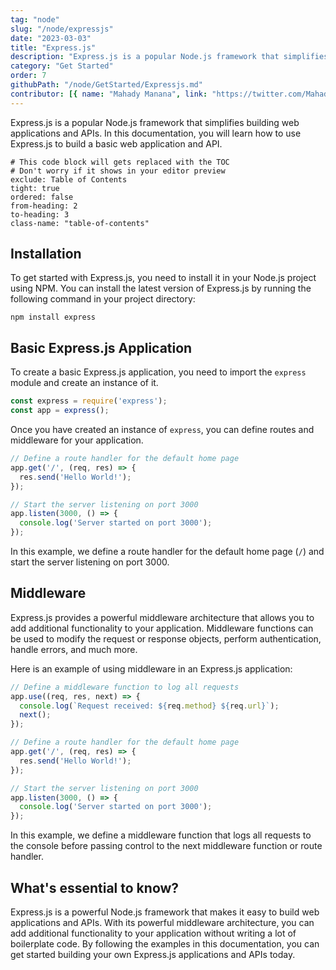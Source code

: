```yaml
---
tag: "node"
slug: "/node/expressjs"
date: "2023-03-03"
title: "Express.js"
description: "Express.js is a popular Node.js framework that simplifies building web applications and APIs."
category: "Get Started"
order: 7
githubPath: "/node/GetStarted/Expressjs.md"
contributor: [{ name: "Mahady Manana", link: "https://twitter.com/MahadyManana" }, { name: "Haja", link: "https://twitter.com/Haja261M" }]
---
```



Express.js is a popular Node.js framework that simplifies building web applications and APIs. In this documentation, you will learn how to use Express.js to build a basic web application and API.

```toc
# This code block will gets replaced with the TOC
# Don't worry if it shows in your editor preview
exclude: Table of Contents
tight: true
ordered: false
from-heading: 2
to-heading: 3
class-name: "table-of-contents"
```

## Installation

To get started with Express.js, you need to install it in your Node.js project using NPM. You can install the latest version of Express.js by running the following command in your project directory:

```batch
npm install express
```

## Basic Express.js Application

To create a basic Express.js application, you need to import the `express` module and create an instance of it.

```javascript
const express = require('express');
const app = express();
```

Once you have created an instance of `express`, you can define routes and middleware for your application.


```javascript
// Define a route handler for the default home page
app.get('/', (req, res) => {
  res.send('Hello World!');
});

// Start the server listening on port 3000
app.listen(3000, () => {
  console.log('Server started on port 3000');
});
```

In this example, we define a route handler for the default home page (`/`) and start the server listening on port 3000.

## Middleware

Express.js provides a powerful middleware architecture that allows you to add additional functionality to your application. Middleware functions can be used to modify the request or response objects, perform authentication, handle errors, and much more.

Here is an example of using middleware in an Express.js application:

```javascript
// Define a middleware function to log all requests
app.use((req, res, next) => {
  console.log(`Request received: ${req.method} ${req.url}`);
  next();
});

// Define a route handler for the default home page
app.get('/', (req, res) => {
  res.send('Hello World!');
});

// Start the server listening on port 3000
app.listen(3000, () => {
  console.log('Server started on port 3000');
});
```

In this example, we define a middleware function that logs all requests to the console before passing control to the next middleware function or route handler.

## What's essential to know?

Express.js is a powerful Node.js framework that makes it easy to build web applications and APIs. With its powerful middleware architecture, you can add additional functionality to your application without writing a lot of boilerplate code. By following the examples in this documentation, you can get started building your own Express.js applications and APIs today.

